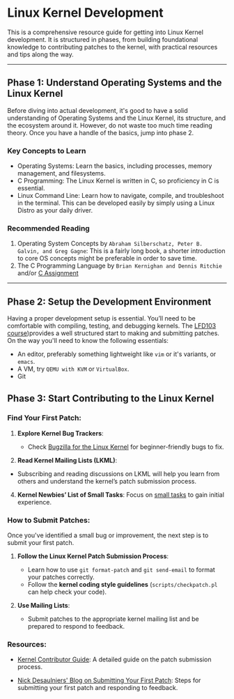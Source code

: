 # Linux Kernel Development

This is a comprehensive resource guide for getting into Linux Kernel development. It is structured in phases, from building foundational knowledge to contributing patches to the kernel, with practical resources and tips along the way.

---

## Phase 1: Understand Operating Systems and the Linux Kernel

Before diving into actual development, it's good to have a solid understanding of Operating Systems and the Linux Kernel, its structure, and the ecosystem around it. However, do not waste too much time reading theory. Once you have a handle of the basics, jump into phase 2.

### Key Concepts to Learn

- Operating Systems: Learn the basics, including processes, memory management, and filesystems.
- C Programming: The Linux Kernel is written in C, so proficiency in C is essential.
- Linux Command Line: Learn how to navigate, compile, and troubleshoot in the terminal. This can be developed easily by simply using a Linux Distro as your daily driver.

### Recommended Reading

1. Operating System Concepts by `Abraham Silberschatz, Peter B. Galvin, and Greg Gagne`: This is a fairly long book, a shorter introduction to core OS concepts might be preferable in order to save time.
2. The C Programming Language by `Brian Kernighan and Dennis Ritchie` and/or [C Assignment](./c_assignment.md)

---

## Phase 2: Setup the Development Environment

Having a proper development setup is essential. You’ll need to be comfortable with compiling, testing, and debugging kernels. The [LFD103 course](https://training.linuxfoundation.org/training/a-beginners-guide-to-linux-kernel-development-lfd103/))provides a well structured start to making and submitting patches. On the way you'll need to know the following essentials:

* An editor, preferably something lightweight like `vim` or it's variants, or `emacs`.
* A VM, try `QEMU with KVM` or `VirtualBox`.
* Git 

## Phase 3: Start Contributing to the Linux Kernel

### Find Your First Patch:

1. **Explore Kernel Bug Trackers**:
   - Check [Bugzilla for the Linux Kernel](https://bugzilla.kernel.org/) for beginner-friendly bugs to fix.

2. **Read Kernel Mailing Lists (LKML)**:
  - Subscribing and reading discussions on LKML will help you learn from others and understand the kernel’s patch submission process.

4. **Kernel Newbies’ List of Small Tasks**: Focus on [small tasks](https://kernelnewbies.org/FirstKernelPatch) to gain initial experience.

### How to Submit Patches:

Once you've identified a small bug or improvement, the next step is to submit your first patch.

1. **Follow the Linux Kernel Patch Submission Process**:
   - Learn how to use `git format-patch` and `git send-email` to format your patches correctly.
   - Follow the **kernel coding style guidelines** (`scripts/checkpatch.pl` can help check your code).

2. **Use Mailing Lists**: 
   - Submit patches to the appropriate kernel mailing list and be prepared to respond to feedback.

### Resources:
- [Kernel Contributor Guide](https://javiercarrascocruz.github.io/kernel-contributor-1): A detailed guide on the patch submission process.

- [Nick Desaulniers' Blog on Submitting Your First Patch](https://nickdesaulniers.github.io/blog/2017/05/16/submitting-your-first-patch-to-the-linux-kernel-and-responding-to-feedback/): Steps for submitting your first patch and responding to feedback.
